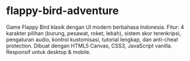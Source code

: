 # flappy-bird-adventure
Game Flappy Bird klasik dengan UI modern berbahasa Indonesia. Fitur: 4 karakter pilihan (burung, pesawat, roket, lebah), sistem skor terenkripsi, pengaturan audio, kontrol kustomisasi, tutorial lengkap, dan anti-cheat protection. Dibuat dengan HTML5 Canvas, CSS3, JavaScript vanilla. Responsif untuk desktop &amp; mobile.
